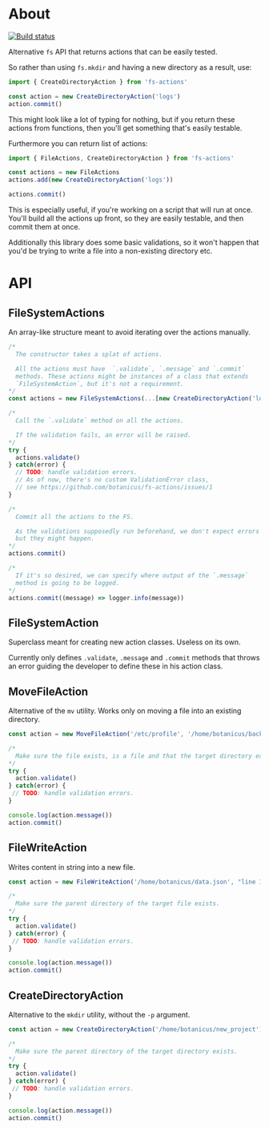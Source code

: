 # About

[![Build status][BS img]][Build status]

Alternative `fs` API that returns actions that can be easily tested.

So rather than using `fs.mkdir` and having a new directory as a result, use:

```js
import { CreateDirectoryAction } from 'fs-actions'

const action = new CreateDirectoryAction('logs')
action.commit()
```

This might look like a lot of typing for nothing, but if you return these actions from functions, then you'll get something that's easily testable.

Furthermore you can return list of actions:

```js
import { FileActions, CreateDirectoryAction } from 'fs-actions'

const actions = new FileActions
actions.add(new CreateDirectoryAction('logs'))

actions.commit()
```

This is especially useful, if you're working on a script that will run at once. You'll build all the actions up front, so they are easily testable, and then commit them at once.

Additionally this library does some basic validations, so it won't happen that you'd be trying to write a file into a non-existing directory etc.

# API

## FileSystemActions

An array-like structure meant to avoid iterating over the actions manually.

```js
/*
  The constructor takes a splat of actions.

  All the actions must have  `.validate`, `.message` and `.commit`
  methods. These actions might be instances of a class that extends
  `FileSystemAction`, but it's not a requirement.
*/
const actions = new FileSystemActions(...[new CreateDirectoryAction('logs')])

/*
  Call the `.validate` method on all the actions.

  If the validation fails, an error will be raised.
*/
try {
  actions.validate()
} catch(error) {
  // TODO: handle validation errors.
  // As of now, there's no custom ValidationError class,
  // see https://github.com/botanicus/fs-actions/issues/1
}

/*
  Commit all the actions to the FS.

  As the validations supposedly run beforehand, we don't expect errors here,
  but they might happen.
*/
actions.commit()

/*
  If it's so desired, we can specify where output of the `.message`
  method is going to be logged.
*/
actions.commit((message) => logger.info(message))
```

## FileSystemAction

Superclass meant for creating new action classes. Useless on its own.

Currently only defines `.validate`, `.message` and `.commit` methods that throws an error guiding the developer to define these in his action class.

## MoveFileAction

Alternative of the `mv` utility. Works only on moving a file into an existing directory.

```js
const action = new MoveFileAction('/etc/profile', '/home/botanicus/backup')

/*
  Make sure the file exists, is a file and that the target directory exists as well.
*/
try {
  action.validate()
} catch(error) {
 // TODO: handle validation errors.
}

console.log(action.message())
action.commit()
```

## FileWriteAction

Writes content in string into a new file.

```js
const action = new FileWriteAction('/home/botanicus/data.json', "line 1\nline 2\n")

/*
  Make sure the parent directory of the target file exists.
*/
try {
  action.validate()
} catch(error) {
 // TODO: handle validation errors.
}

console.log(action.message())
action.commit()
```

## CreateDirectoryAction

Alternative to the `mkdir` utility, without the `-p` argument.

```js
const action = new CreateDirectoryAction('/home/botanicus/new_project')

/*
  Make sure the parent directory of the target directory exists.
*/
try {
  action.validate()
} catch(error) {
 // TODO: handle validation errors.
}

console.log(action.message())
action.commit()
```

[Build status]: https://travis-ci.org/botanicus/fs-actions

[BS img]: https://travis-ci.org/botanicus/fs-actions.svg?branch=master
